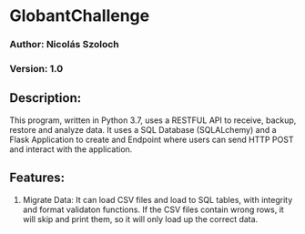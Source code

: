 # GlobantChallenge
### Author: Nicolás Szoloch
### Version: 1.0


## Description:
This program, written in Python 3.7, uses a RESTFUL API to receive, backup, restore and analyze data. It uses a SQL Database (SQLALchemy) and a Flask Application to create and Endpoint where users can send HTTP POST and interact with the application.

## Features:
1. Migrate Data: It can load CSV files and load to SQL tables, with integrity and format validaton functions. If the CSV files contain wrong rows, it will skip and print them, so it will only load up the correct data.
